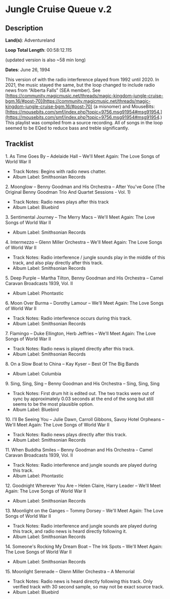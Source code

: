# Jungle Cruise Queue v.2

## Description

**Land(s)**: Adventureland

**Loop Total Length**: 00:58:12.115

(updated version is also ~58 min long)

**Dates**: June 26, 1994

This version of with the radio interference played from 1992 until 2020. In 2021, the music stayed the same, but the loop changed to include radio news from “Alberta Falls” (SEA member). See [https://community.magicmusic.net/threads/magic-kingdom-jungle-cruise-bgm.16/#post-70](https://community.magicmusic.net/threads/magic-kingdom-jungle-cruise-bgm.16/#post-70) (a misnomer) and MouseBits: [https://mousebits.com/smf/index.php?topic=9756.msg91954#msg91954.](https://mousebits.com/smf/index.php?topic=9756.msg91954#msg91954.) This playlist was compiled from a source recording. All of songs in the loop seemed to be EQed to reduce bass and treble significantly.

## Tracklist

1\. As Time Goes By – Adelaide Hall – We'll Meet Again: The Love Songs of World War II

- Track Notes: Begins with radio news chatter.
- Album Label: Smithsonian Records

2\. Moonglow – Benny Goodman and His Orchestra – After You've Gone (The Original Benny Goodman Trio And Quartet Sessions - Vol. 1)

- Track Notes: Radio news plays after this track
- Album Label: Bluebird

3\. Sentimental Journey – The Merry Macs – We'll Meet Again: The Love Songs of World War II

- Album Label: Smithsonian Records

4\. Intermezzo – Glenn Miller Orchestra – We'll Meet Again: The Love Songs of World War II

- Track Notes: Radio interference / jungle sounds play in the middle of this track, and also play directly after this track.
- Album Label: Smithsonian Records

5\. Deep Purple – Martha Tilton, Benny Goodman and His Orchestra – Camel Caravan Broadcasts 1939, Vol. II

- Album Label: Phontastic

6\. Moon Over Burma – Dorothy Lamour – We'll Meet Again: The Love Songs of World War II

- Track Notes: Radio interference occurs during this track.
- Album Label: Smithsonian Records

7\. Flamingo – Duke Ellington, Herb Jeffries – We'll Meet Again: The Love Songs of World War II

- Track Notes: Radio news is played directly after this track.
- Album Label: Smithsonian Records

8\. On a Slow Boat to China – Kay Kyser – Best Of The Big Bands

- Album Label: Columbia

9\. Sing, Sing, Sing – Benny Goodman and His Orchestra – Sing, Sing, Sing

- Track Notes: First drum hit is edited out. The two tracks were out of sync by approximately 0.03 seconds at the end of the song but still seems to be the most plausible option.
- Album Label: Bluebird

10\. I’ll Be Seeing You – Julie Dawn, Carroll Gibbons, Savoy Hotel Orpheans – We'll Meet Again: The Love Songs of World War II

- Track Notes: Radio news plays directly after this track.
- Album Label: Smithsonian Records

11\. When Buddha Smiles – Benny Goodman and His Orchestra – Camel Caravan Broadcasts 1939, Vol. II

- Track Notes: Radio interference and jungle sounds are played during this track.
- Album Label: Phontastic

12\. Goodnight Wherever You Are – Helen Claire, Harry Leader – We'll Meet Again: The Love Songs of World War II

- Album Label: Smithsonian Records

13\. Moonlight on the Ganges – Tommy Dorsey – We'll Meet Again: The Love Songs of World War II

- Track Notes: Radio interference and jungle sounds are played during this track, and radio news is heard directly following it.
- Album Label: Smithsonian Records

14\. Someone's Rocking My Dream Boat – The Ink Spots – We'll Meet Again: The Love Songs of World War II

- Album Label: Smithsonian Records

15\. Moonlight Serenade – Glenn Miller Orchestra – A Memorial

- Track Notes: Radio news is heard directly following this track. Only verified track with 30 second sample, so may not be exact source track.
- Album Label: Bluebird
